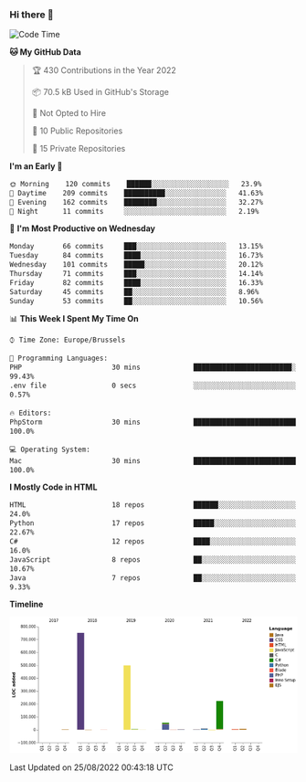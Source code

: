 ### Hi there 👋

<!--START_SECTION:waka-->
![Code Time](http://img.shields.io/badge/Code%20Time-1%2C102%20hrs%2018%20mins-blue)

**🐱 My GitHub Data** 

> 🏆 430 Contributions in the Year 2022
 > 
> 📦 70.5 kB Used in GitHub's Storage 
 > 
> 🚫 Not Opted to Hire
 > 
> 📜 10 Public Repositories 
 > 
> 🔑 15 Private Repositories  
 > 
**I'm an Early 🐤** 

```text
🌞 Morning    120 commits    ██████░░░░░░░░░░░░░░░░░░░   23.9% 
🌆 Daytime    209 commits    ██████████░░░░░░░░░░░░░░░   41.63% 
🌃 Evening    162 commits    ████████░░░░░░░░░░░░░░░░░   32.27% 
🌙 Night      11 commits     ░░░░░░░░░░░░░░░░░░░░░░░░░   2.19%

```
📅 **I'm Most Productive on Wednesday** 

```text
Monday       66 commits     ███░░░░░░░░░░░░░░░░░░░░░░   13.15% 
Tuesday      84 commits     ████░░░░░░░░░░░░░░░░░░░░░   16.73% 
Wednesday    101 commits    █████░░░░░░░░░░░░░░░░░░░░   20.12% 
Thursday     71 commits     ███░░░░░░░░░░░░░░░░░░░░░░   14.14% 
Friday       82 commits     ████░░░░░░░░░░░░░░░░░░░░░   16.33% 
Saturday     45 commits     ██░░░░░░░░░░░░░░░░░░░░░░░   8.96% 
Sunday       53 commits     ██░░░░░░░░░░░░░░░░░░░░░░░   10.56%

```


📊 **This Week I Spent My Time On** 

```text
⌚︎ Time Zone: Europe/Brussels

💬 Programming Languages: 
PHP                      30 mins             ████████████████████████░   99.43% 
.env file                0 secs              ░░░░░░░░░░░░░░░░░░░░░░░░░   0.57%

🔥 Editors: 
PhpStorm                 30 mins             █████████████████████████   100.0%

💻 Operating System: 
Mac                      30 mins             █████████████████████████   100.0%

```

**I Mostly Code in HTML** 

```text
HTML                     18 repos            ██████░░░░░░░░░░░░░░░░░░░   24.0% 
Python                   17 repos            █████░░░░░░░░░░░░░░░░░░░░   22.67% 
C#                       12 repos            ████░░░░░░░░░░░░░░░░░░░░░   16.0% 
JavaScript               8 repos             ██░░░░░░░░░░░░░░░░░░░░░░░   10.67% 
Java                     7 repos             ██░░░░░░░░░░░░░░░░░░░░░░░   9.33%

```


**Timeline**

![Chart not found](https://raw.githubusercontent.com/guillaumedeplancke/guillaumedeplancke/main/charts/bar_graph.png) 


 Last Updated on 25/08/2022 00:43:18 UTC
<!--END_SECTION:waka-->
